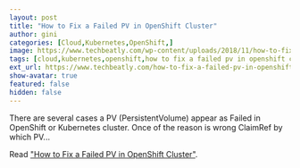 ```yaml
---
layout: post
title: "How to Fix a Failed PV in OpenShift Cluster"
author: gini
categories: [Cloud,Kubernetes,OpenShift,]
image: https://www.techbeatly.com/wp-content/uploads/2018/11/how-to-fix-a-failed-pv-in-openshift-cluster.jpg
tags: [cloud,kubernetes,openshift,how to fix a failed pv in openshift cluster,kuberenetes pv failed,kubernetes,openshift container platform,openshift origin,openshift pv,openshift pv failed state,physical volume,]
ext_url: https://www.techbeatly.com/how-to-fix-a-failed-pv-in-openshift-cluster/
show-avatar: true
featured: false
hidden: false
---
```


There are several cases a PV (PersistentVolume) appear as Failed in OpenShift or Kubernetes cluster. Once of the reason is wrong ClaimRef by which PV...

Read ["How to Fix a Failed PV in OpenShift Cluster"](https://www.techbeatly.com/how-to-fix-a-failed-pv-in-openshift-cluster/).
